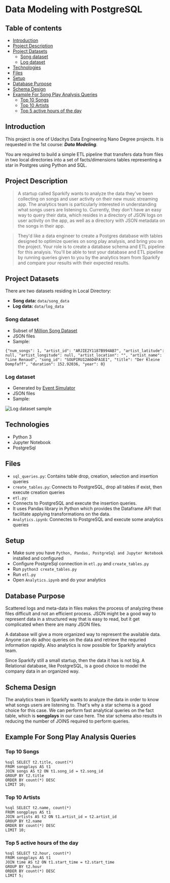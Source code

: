 # Data Modeling with PostgreSQL

## Table of contents
- [Introduction](#introduction)
- [Project Description](#project-description)
- [Project Datasets](#project-datasets)
  * [Song dataset](#song-dataset)
  * [Log dataset](#log-dataset)
- [Technologies](#technologies)
- [Files](#files)
- [Setup](#setup)
- [Database Purpose](#database-purpose)
- [Schema Design](#schema-design)
- [Example For Song Play Analysis Queries](#example-for-song-play-analysis-queries)
  * [Top 10 Songs](#top-10-songs)
  * [Top 10 Artists](#top-10-artists)
  * [Top 5 active hours of the day](#top-5-active-hours-of-the-day)

## Introduction
This project is one of Udacitys Data Engineering Nano Degree projects. It is requested in the 1st course: ***Data Modeling***.

You are required to build a simple ETL pipeline that transfers data from files in two local directories into a set of facts/dimensions tables representing a star in Postgres using Python and SQL.

## Project Description
>A startup called Sparkify wants to analyze the data they've been collecting on songs and user activity on their new music streaming app. The analytics team is particularly interested in understanding what songs users are listening to. Currently, they don't have an easy way to query their data, which resides in a directory of JSON logs on user activity on the app, as well as a directory with JSON metadata on the songs in their app.

>They'd like a data engineer to create a Postgres database with tables designed to optimize queries on song play analysis, and bring you on the project. Your role is to create a database schema and ETL pipeline for this analysis. You'll be able to test your database and ETL pipeline by running queries given to you by the analytics team from Sparkify and compare your results with their expected results.

## Project Datasets
There are two datasets residing in Local Directory:

- **Song data:** `data/song_data`
- **Log data:** `data/log_data`

### Song dataset
- Subset of [Million Song Dataset](http://millionsongdataset.com/)
- JSON files
- Sample:

```{"num_songs": 1, "artist_id": "ARJIE2Y1187B994AB7", "artist_latitude": null, "artist_longitude": null, "artist_location": "", "artist_name": "Line Renaud", "song_id": "SOUPIRU12A6D4FA1E1", "title": "Der Kleine Dompfaff", "duration": 152.92036, "year": 0}```

### Log dataset
- Generated by [Event Simulator](https://github.com/Interana/eventsim)
- JSON files
- Sample:

![Log dataset sample](assets/log-data.png "Log Dataset Sample")

## Technologies
- Python 3
- Jupyter Notebook
- PostgreSql

## Files
 - `sql_queries.py`: Contains table drop\, creation, selection and insertion queries
 - `create_tables.py`: Connects to PostgreSQL\, drop all tables if exist\, then execute creation queries
 - `etl.py`: 
  - Connects to PostgreSQL and execute the insertion queries. 
  - It uses Pandas library in Python which provides the Dataframe API that facilitate applying  transformations on the data. 
 - `Analytics.ipynb`: Connectes to PostgreSQL and execute some analytics queries

## Setup
- Make sure you have `Python, Pandas, PostgreSql and Jupyter Notebook` installed and configured
- Configure PostgreSql connection in `etl.py` and `create_tables.py`
- Run `python3 create_tables.py`
- Run `etl.py`
- Open `Analytics.ipynb` and do your analytics

## Database Purpose

Scattered logs and meta-data in files makes the process of analyzing these files difficult and not an efficient process. JSON might be a good way to represent data in a structured way that is easy to read\, but it get complicated when there are many JSON files.   
   
A database will give a more organized way to represent the available data. Anyone can do adhoc queries on the data and retrieve the requried information rapidly. Also analytics is now possible for Sparkify analytics team.    
   
Since Sparkify still a small startup\, then the data it has is not big. A Relational database, like PostgreSQL, is a good choice to model the company data in an organized way.   
   
## Schema Design   

The analytics team in Sparkify wants to analyze the data in order to know what songs users are listening to. That's why a star schema is a good choice for this case. We can perform fast analytical queries on the fact table\, which is **songplays** in our case here. The star schema also results in reducing the number of JOINS required to perform queries.   
   
## Example For Song Play Analysis Queries

### Top 10 Songs
    %sql SELECT t2.title, count(*) 
    FROM songplays AS t1 
    JOIN songs AS t2 ON t1.song_id = t2.song_id 
    GROUP BY t2.title 
    ORDER BY count(*) DESC 
    LIMIT 10;

### Top 10 Artists
    %sql SELECT t2.name, count(*) 
    FROM songplays AS t1 
    JOIN artists AS t2 ON t1.artist_id = t2.artist_id 
    GROUP BY t2.name 
    ORDER BY count(*) DESC 
    LIMIT 10;
    
### Top 5 active hours of the day
    %sql SELECT t2.hour, count(*) 
    FROM songplays AS t1 
    JOIN time AS t2 ON t1.start_time = t2.start_time 
    GROUP BY t2.hour 
    ORDER BY count(*) DESC 
    LIMIT 5;


